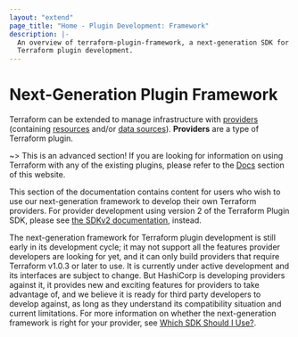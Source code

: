 ```yaml
---
layout: "extend"
page_title: "Home - Plugin Development: Framework"
description: |-
  An overview of terraform-plugin-framework, a next-generation SDK for
  Terraform plugin development.
---
```


# Next-Generation Plugin Framework

Terraform can be extended to manage infrastructure with
[providers](/docs/providers/index.html)
(containing [resources](/docs/configuration/resources.html)
and/or [data sources](/docs/language/data-sources/index.html)). **Providers**
are a type of Terraform plugin.

~> This is an advanced section! If you are looking for information on using
Terraform with any of the existing plugins, please refer to the
[Docs](/docs/index.html) section of this website.

This section of the documentation contains content for users who wish to use
our next-generation framework to develop their own Terraform providers. For
provider development using version 2 of the Terraform Plugin SDK, please see
[the SDKv2 documentation](/docs/extend/index.html), instead.

The next-generation framework for Terraform plugin development is still early
in its development cycle; it may not support all the features provider
developers are looking for yet, and it can only build providers that require
Terraform v1.0.3 or later to use. It is currently under active development and
its interfaces are subject to change. But HashiCorp is developing providers
against it, it provides new and exciting features for providers to take
advantage of, and we believe it is ready for third party developers to develop
against, as long as they understand its compatibility situation and current
limitations. For more information on whether the next-generation framework is
right for your provider, see [Which SDK Should I
Use?](/docs/plugin/which-sdk.html).
